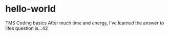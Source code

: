 # hello-world
TMS Coding basics 
After much time and energy, I've learned the answer to lifes question is...42

